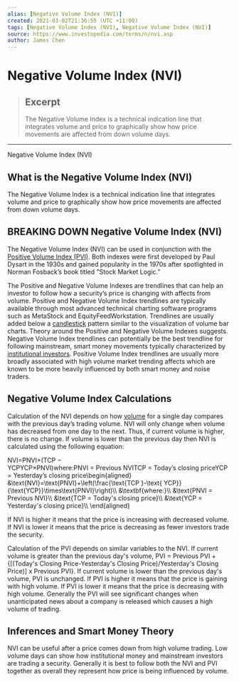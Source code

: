 ```yaml
---
alias: [Negative Volume Index (NVI)]
created: 2021-03-02T21:36:55 (UTC +11:00)
tags: [Negative Volume Index (NVI), Negative Volume Index (NVI)]
source: https://www.investopedia.com/terms/n/nvi.asp
author: James Chen
---
```


# Negative Volume Index (NVI)

> ## Excerpt
> The Negative Volume Index is a technical indication line that integrates volume and price to graphically show how price movements are affected from down volume days.

---

Negative Volume Index (NVI)
## What is the Negative Volume Index (NVI)

The Negative Volume Index is a technical indication line that integrates volume and price to graphically show how price movements are affected from down volume days.

## BREAKING DOWN Negative Volume Index (NVI)

The Negative Volume Index (NVI) can be used in conjunction with the [Positive Volume Index (PVI)](https://www.investopedia.com/terms/p/pvi.asp). Both indexes were first developed by Paul Dysart in the 1930s and gained popularity in the 1970s after spotlighted in Norman Fosback’s book titled "Stock Market Logic."

The Positive and Negative Volume Indexes are trendlines that can help an investor to follow how a security’s price is changing with affects from volume. Positive and Negative Volume Index trendlines are typically available through most advanced technical charting software programs such as MetaStock and EquityFeedWorkstation. Trendlines are usually added below a [candlestick](https://www.investopedia.com/terms/c/candlestick.asp) pattern similar to the visualization of volume bar charts. Theory around the Positive and Negative Volume Indexes suggests. Negative Volume Index trendlines can potentially be the best trendline for following mainstream, smart money movements typically characterized by [institutional investors](https://www.investopedia.com/terms/i/institutionalinvestor.asp). Positive Volume Index trendlines are usually more broadly associated with high volume market trending affects which are known to be more heavily influenced by both smart money and noise traders.

## Negative Volume Index Calculations

Calculation of the NVI depends on how [volume](https://www.investopedia.com/terms/v/volume.asp) for a single day compares with the previous day’s trading volume. NVI will only change when volume has decreased from one day to the next. Thus, if current volume is higher, there is no change. If volume is lower than the previous day then NVI is calculated using the following equation:

NVI\=PNVI+(TCP − YCPYCP×PNVI)where:PNVI = Previous NVITCP = Today’s closing priceYCP = Yesterday’s closing price\\begin{aligned} &\\text{NVI}=\\text{PNVI}+\\left(\\frac{\\text{TCP }-\\text{ YCP}}{\\text{YCP}}\\times\\text{PNVI}\\right)\\\\ &\\textbf{where:}\\\\ &\\text{PNVI = Previous NVI}\\\\ &\\text{TCP = Today's closing price}\\\\ &\\text{YCP = Yesterday's closing price}\\\\ \\end{aligned}

If NVI is higher it means that the price is increasing with decreased volume. If NVI is lower it means that the price is decreasing as fewer investors trade the security.

Calculation of the PVI depends on similar variables to the NVI. If current volume is greater than the previous day's volume, PVI = Previous PVI + {\[(Today's Closing Price-Yesterday's Closing Price)/Yesterday's Closing Price)\] x Previous PVI}. If current volume is lower than the previous day's volume, PVI is unchanged. If PVI is higher it means that the price is gaining with high volume. If PVI is lower it means that the price is decreasing with high volume. Generally the PVI will see significant changes when unanticipated news about a company is released which causes a high volume of trading.

## Inferences and Smart Money Theory

NVI can be useful after a price comes down from high volume trading. Low volume days can show how institutional money and mainstream investors are trading a security. Generally it is best to follow both the NVI and PVI together as overall they represent how price is being influenced by volume.
